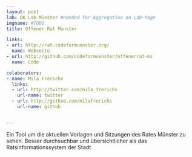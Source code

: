 ```yaml
---
layout: post
lab: OK Lab Münster #needed for Aggregation on Lab-Page
imgname: #TODO
title: Offener Rat Münster

links: 
- url: http://rat.codeformuenster.org/
  name: Webseite
- url: http://github.com/codeformuenster/offenerrat-ms
  name: Code

colaborators:
- name: Mila Frerichs
  links:
  - url: http://twitter.com/mila_frerichs
    url-name: twitter
  - url: http://github.com/milafrerichs
    url-name: github


---
```

Ein Tool um die aktuellen Vorlagen und Sitzungen des Rates Münster zu sehen.
Besser durchsuchbar und übersichtlicher als das Ratsinformationssystem der Stadt
